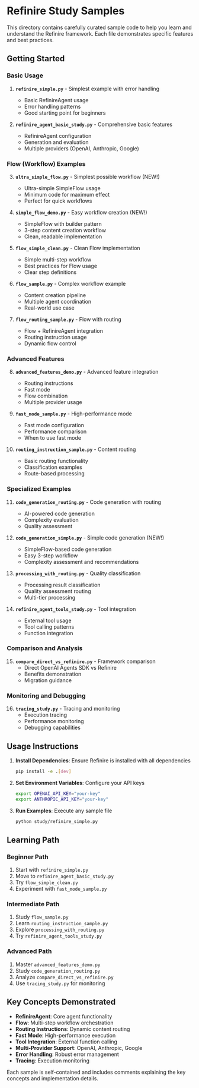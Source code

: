 # Refinire Study Samples

This directory contains carefully curated sample code to help you learn and understand the Refinire framework. Each file demonstrates specific features and best practices.

## Getting Started

### Basic Usage
1. **`refinire_simple.py`** - Simplest example with error handling
   - Basic RefinireAgent usage
   - Error handling patterns
   - Good starting point for beginners

2. **`refinire_agent_basic_study.py`** - Comprehensive basic features
   - RefinireAgent configuration
   - Generation and evaluation
   - Multiple providers (OpenAI, Anthropic, Google)

### Flow (Workflow) Examples
3. **`ultra_simple_flow.py`** - Simplest possible workflow (NEW!)
   - Ultra-simple SimpleFlow usage
   - Minimum code for maximum effect
   - Perfect for quick workflows

4. **`simple_flow_demo.py`** - Easy workflow creation (NEW!)
   - SimpleFlow with builder pattern
   - 3-step content creation workflow
   - Clean, readable implementation

5. **`flow_simple_clean.py`** - Clean Flow implementation
   - Simple multi-step workflow
   - Best practices for Flow usage
   - Clear step definitions

6. **`flow_sample.py`** - Complex workflow example
   - Content creation pipeline
   - Multiple agent coordination
   - Real-world use case

7. **`flow_routing_sample.py`** - Flow with routing
   - Flow + RefinireAgent integration
   - Routing instruction usage
   - Dynamic flow control

### Advanced Features
8. **`advanced_features_demo.py`** - Advanced feature integration
   - Routing instructions
   - Fast mode
   - Flow combination
   - Multiple provider usage

9. **`fast_mode_sample.py`** - High-performance mode
   - Fast mode configuration
   - Performance comparison
   - When to use fast mode

10. **`routing_instruction_sample.py`** - Content routing
    - Basic routing functionality
    - Classification examples
    - Route-based processing

### Specialized Examples
11. **`code_generation_routing.py`** - Code generation with routing
    - AI-powered code generation
    - Complexity evaluation
    - Quality assessment

12. **`code_generation_simple.py`** - Simple code generation (NEW!)
    - SimpleFlow-based code generation
    - Easy 3-step workflow
    - Complexity assessment and recommendations

13. **`processing_with_routing.py`** - Quality classification
    - Processing result classification
    - Quality assessment routing
    - Multi-tier processing

14. **`refinire_agent_tools_study.py`** - Tool integration
    - External tool usage
    - Tool calling patterns
    - Function integration

### Comparison and Analysis
15. **`compare_direct_vs_refinire.py`** - Framework comparison
    - Direct OpenAI Agents SDK vs Refinire
    - Benefits demonstration
    - Migration guidance

### Monitoring and Debugging
16. **`tracing_study.py`** - Tracing and monitoring
    - Execution tracing
    - Performance monitoring
    - Debugging capabilities

## Usage Instructions

1. **Install Dependencies**: Ensure Refinire is installed with all dependencies
   ```bash
   pip install -e .[dev]
   ```

2. **Set Environment Variables**: Configure your API keys
   ```bash
   export OPENAI_API_KEY="your-key"
   export ANTHROPIC_API_KEY="your-key"
   ```

3. **Run Examples**: Execute any sample file
   ```bash
   python study/refinire_simple.py
   ```

## Learning Path

### Beginner Path
1. Start with `refinire_simple.py`
2. Move to `refinire_agent_basic_study.py`
3. Try `flow_simple_clean.py`
4. Experiment with `fast_mode_sample.py`

### Intermediate Path
1. Study `flow_sample.py`
2. Learn `routing_instruction_sample.py`
3. Explore `processing_with_routing.py`
4. Try `refinire_agent_tools_study.py`

### Advanced Path
1. Master `advanced_features_demo.py`
2. Study `code_generation_routing.py`
3. Analyze `compare_direct_vs_refinire.py`
4. Use `tracing_study.py` for monitoring

## Key Concepts Demonstrated

- **RefinireAgent**: Core agent functionality
- **Flow**: Multi-step workflow orchestration
- **Routing Instructions**: Dynamic content routing
- **Fast Mode**: High-performance execution
- **Tool Integration**: External function calling
- **Multi-Provider Support**: OpenAI, Anthropic, Google
- **Error Handling**: Robust error management
- **Tracing**: Execution monitoring

Each sample is self-contained and includes comments explaining the key concepts and implementation details.
